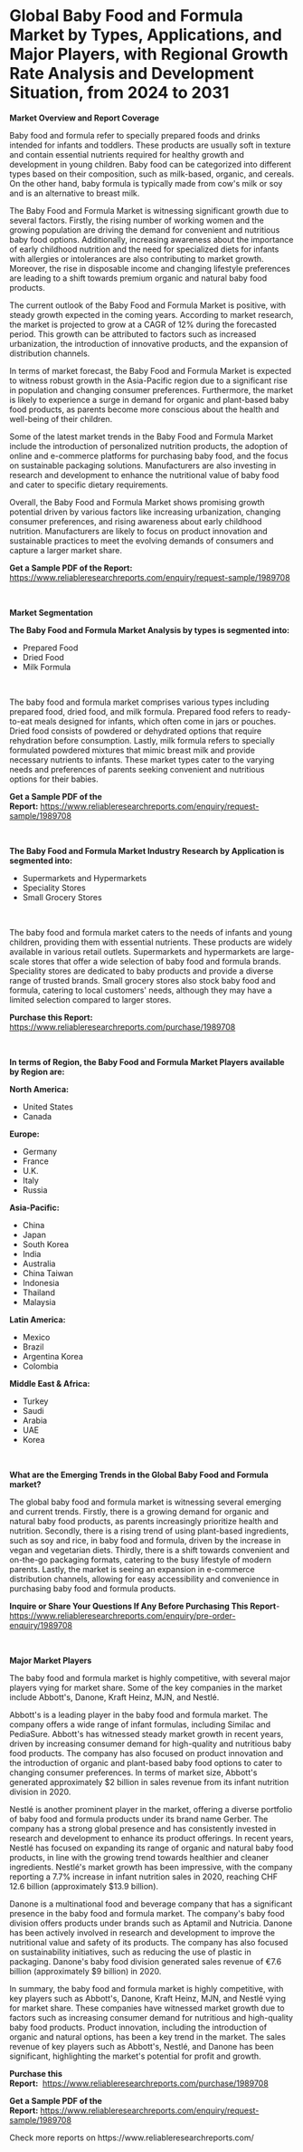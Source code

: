<p><h1>Global Baby Food and Formula Market by Types, Applications, and Major Players, with Regional Growth Rate Analysis and Development Situation, from 2024 to 2031</h1></p><p><strong>Market Overview and Report Coverage</strong></p>
<p><p>Baby food and formula refer to specially prepared foods and drinks intended for infants and toddlers. These products are usually soft in texture and contain essential nutrients required for healthy growth and development in young children. Baby food can be categorized into different types based on their composition, such as milk-based, organic, and cereals. On the other hand, baby formula is typically made from cow's milk or soy and is an alternative to breast milk.</p><p>The Baby Food and Formula Market is witnessing significant growth due to several factors. Firstly, the rising number of working women and the growing population are driving the demand for convenient and nutritious baby food options. Additionally, increasing awareness about the importance of early childhood nutrition and the need for specialized diets for infants with allergies or intolerances are also contributing to market growth. Moreover, the rise in disposable income and changing lifestyle preferences are leading to a shift towards premium organic and natural baby food products.</p><p>The current outlook of the Baby Food and Formula Market is positive, with steady growth expected in the coming years. According to market research, the market is projected to grow at a CAGR of 12% during the forecasted period. This growth can be attributed to factors such as increased urbanization, the introduction of innovative products, and the expansion of distribution channels.</p><p>In terms of market forecast, the Baby Food and Formula Market is expected to witness robust growth in the Asia-Pacific region due to a significant rise in population and changing consumer preferences. Furthermore, the market is likely to experience a surge in demand for organic and plant-based baby food products, as parents become more conscious about the health and well-being of their children.</p><p>Some of the latest market trends in the Baby Food and Formula Market include the introduction of personalized nutrition products, the adoption of online and e-commerce platforms for purchasing baby food, and the focus on sustainable packaging solutions. Manufacturers are also investing in research and development to enhance the nutritional value of baby food and cater to specific dietary requirements.</p><p>Overall, the Baby Food and Formula Market shows promising growth potential driven by various factors like increasing urbanization, changing consumer preferences, and rising awareness about early childhood nutrition. Manufacturers are likely to focus on product innovation and sustainable practices to meet the evolving demands of consumers and capture a larger market share.</p></p>
<p><strong>Get a Sample PDF of the Report:</strong> <a href="https://www.reliableresearchreports.com/enquiry/request-sample/1989708">https://www.reliableresearchreports.com/enquiry/request-sample/1989708</a></p>
<p>&nbsp;</p>
<p><strong>Market Segmentation</strong></p>
<p><strong>The Baby Food and Formula Market Analysis by types is segmented into:</strong></p>
<p><ul><li>Prepared Food</li><li>Dried Food</li><li>Milk Formula</li></ul></p>
<p>&nbsp;</p>
<p><p>The baby food and formula market comprises various types including prepared food, dried food, and milk formula. Prepared food refers to ready-to-eat meals designed for infants, which often come in jars or pouches. Dried food consists of powdered or dehydrated options that require rehydration before consumption. Lastly, milk formula refers to specially formulated powdered mixtures that mimic breast milk and provide necessary nutrients to infants. These market types cater to the varying needs and preferences of parents seeking convenient and nutritious options for their babies.</p></p>
<p><strong>Get a Sample PDF of the Report:</strong>&nbsp;<a href="https://www.reliableresearchreports.com/enquiry/request-sample/1989708">https://www.reliableresearchreports.com/enquiry/request-sample/1989708</a></p>
<p>&nbsp;</p>
<p><strong>The Baby Food and Formula Market Industry Research by Application is segmented into:</strong></p>
<p><ul><li>Supermarkets and Hypermarkets</li><li>Speciality Stores</li><li>Small Grocery Stores</li></ul></p>
<p>&nbsp;</p>
<p><p>The baby food and formula market caters to the needs of infants and young children, providing them with essential nutrients. These products are widely available in various retail outlets. Supermarkets and hypermarkets are large-scale stores that offer a wide selection of baby food and formula brands. Speciality stores are dedicated to baby products and provide a diverse range of trusted brands. Small grocery stores also stock baby food and formula, catering to local customers' needs, although they may have a limited selection compared to larger stores.</p></p>
<p><strong>Purchase this Report:</strong>&nbsp; <a href="https://www.reliableresearchreports.com/purchase/1989708">https://www.reliableresearchreports.com/purchase/1989708</a></p>
<p>&nbsp;</p>
<p><strong>In terms of Region, the Baby Food and Formula Market Players available by Region are:</strong></p>
<p>
    <p> <strong> North America: </strong>
        <ul>
            <li>United States</li>
            <li>Canada</li>
        </ul>
        </p> 
    <p> <strong> Europe: </strong>
        <ul>
            <li>Germany</li>
            <li>France</li>
            <li>U.K.</li>
            <li>Italy</li>
            <li>Russia</li>
        </ul>
        </p> 
    <p> <strong> Asia-Pacific: </strong>
        <ul>
            <li>China</li>
            <li>Japan</li>
            <li>South Korea</li>
            <li>India</li>
            <li>Australia</li>
            <li>China Taiwan</li>
            <li>Indonesia</li>
            <li>Thailand</li>
            <li>Malaysia</li>
        </ul>
        </p> 
    <p> <strong> Latin America: </strong>
        <ul>
            <li>Mexico</li>
            <li>Brazil</li>
            <li>Argentina Korea</li>
            <li>Colombia</li>
        </ul>
        </p> 
    <p> <strong> Middle East & Africa: </strong>
        <ul>
            <li>Turkey</li>
            <li>Saudi</li>
            <li>Arabia</li>
            <li>UAE</li>
            <li>Korea</li>
        </ul>
    </p>
    </p>
<p>&nbsp;</p>
<p><strong>What are the Emerging Trends in the Global Baby Food and Formula market?</strong></p>
<p><p>The global baby food and formula market is witnessing several emerging and current trends. Firstly, there is a growing demand for organic and natural baby food products, as parents increasingly prioritize health and nutrition. Secondly, there is a rising trend of using plant-based ingredients, such as soy and rice, in baby food and formula, driven by the increase in vegan and vegetarian diets. Thirdly, there is a shift towards convenient and on-the-go packaging formats, catering to the busy lifestyle of modern parents. Lastly, the market is seeing an expansion in e-commerce distribution channels, allowing for easy accessibility and convenience in purchasing baby food and formula products.</p></p>
<p><strong>Inquire or Share Your Questions If Any Before Purchasing This Report</strong>- <a href="https://www.reliableresearchreports.com/enquiry/pre-order-enquiry/1989708">https://www.reliableresearchreports.com/enquiry/pre-order-enquiry/1989708</a></p>
<p>&nbsp;</p>
<p><strong>Major Market Players</strong></p>
<p><p>The baby food and formula market is highly competitive, with several major players vying for market share. Some of the key companies in the market include Abbott's, Danone, Kraft Heinz, MJN, and Nestlé.</p><p>Abbott's is a leading player in the baby food and formula market. The company offers a wide range of infant formulas, including Similac and PediaSure. Abbott's has witnessed steady market growth in recent years, driven by increasing consumer demand for high-quality and nutritious baby food products. The company has also focused on product innovation and the introduction of organic and plant-based baby food options to cater to changing consumer preferences. In terms of market size, Abbott's generated approximately $2 billion in sales revenue from its infant nutrition division in 2020.</p><p>Nestlé is another prominent player in the market, offering a diverse portfolio of baby food and formula products under its brand name Gerber. The company has a strong global presence and has consistently invested in research and development to enhance its product offerings. In recent years, Nestlé has focused on expanding its range of organic and natural baby food products, in line with the growing trend towards healthier and cleaner ingredients. Nestlé's market growth has been impressive, with the company reporting a 7.7% increase in infant nutrition sales in 2020, reaching CHF 12.6 billion (approximately $13.9 billion).</p><p>Danone is a multinational food and beverage company that has a significant presence in the baby food and formula market. The company's baby food division offers products under brands such as Aptamil and Nutricia. Danone has been actively involved in research and development to improve the nutritional value and safety of its products. The company has also focused on sustainability initiatives, such as reducing the use of plastic in packaging. Danone's baby food division generated sales revenue of €7.6 billion (approximately $9 billion) in 2020.</p><p>In summary, the baby food and formula market is highly competitive, with key players such as Abbott's, Danone, Kraft Heinz, MJN, and Nestlé vying for market share. These companies have witnessed market growth due to factors such as increasing consumer demand for nutritious and high-quality baby food products. Product innovation, including the introduction of organic and natural options, has been a key trend in the market. The sales revenue of key players such as Abbott's, Nestlé, and Danone has been significant, highlighting the market's potential for profit and growth.</p></p>
<p><strong>Purchase this Report:</strong>&nbsp;&nbsp;<a href="https://www.reliableresearchreports.com/purchase/1989708">https://www.reliableresearchreports.com/purchase/1989708</a></p>
<p></p>
<p><strong>Get a Sample PDF of the Report:</strong>&nbsp;<a href="https://www.reliableresearchreports.com/enquiry/request-sample/1989708">https://www.reliableresearchreports.com/enquiry/request-sample/1989708</a></p>
<p>Check more reports on https://www.reliableresearchreports.com/</p>